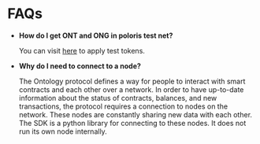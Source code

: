 # FAQs

- **How do I get ONT and ONG in poloris test net?**
  
  You can visit [here](https://developer.ont.io/applyOng) to apply test tokens.

- **Why do I need to connect to a node?**
  
  The Ontology protocol defines a way for people to interact with smart contracts and each other over a network. In order to have up-to-date information about the status of contracts, balances, and new transactions, the protocol requires a connection to nodes on the network. These nodes are constantly sharing new data with each other. The SDK is a python library for connecting to these nodes. It does not run its own node internally.
